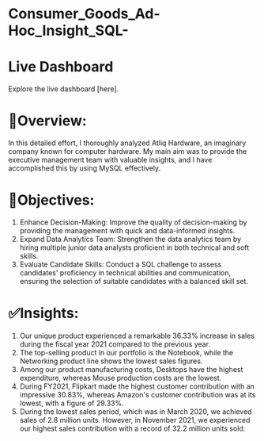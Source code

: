 # Consumer_Goods_Ad-Hoc_Insight_SQL-

# Live Dashboard
Explore the live dashboard [here].

# 🌟Overview:
In this detailed effort, I thoroughly analyzed Atliq Hardware, an imaginary company known for computer hardware. My main aim was to provide the executive management team with valuable insights, and I have accomplished this by using MySQL effectively.

# 🔆Objectives:
1. Enhance Decision-Making: Improve the quality of decision-making by providing the management with quick and data-informed insights.
2. Expand Data Analytics Team: Strengthen the data analytics team by hiring multiple junior data analysts proficient in both technical and soft skills.
3. Evaluate Candidate Skills: Conduct a SQL challenge to assess candidates' proficiency in technical abilities and communication, ensuring the selection of suitable candidates with a balanced skill set.
# ✅Insights:
1. Our unique product experienced a remarkable 36.33% increase in sales during the fiscal year 2021 compared to the previous year.
2. The top-selling product in our portfolio is the Notebook, while the Networking product line shows the lowest sales figures.
3. Among our product manufacturing costs, Desktops have the highest expenditure, whereas Mouse production costs are the lowest.
4. During FY2021, Flipkart made the highest customer contribution with an impressive 30.83%, whereas Amazon's customer contribution was at its lowest, with a figure of 29.33%.
5. During the lowest sales period, which was in March 2020, we achieved sales of 2.8 million units. However, in November 2021, we experienced our highest sales contribution with a record of 32.2 million units sold.
